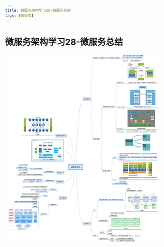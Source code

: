 ```yaml
---
title: 微服务架构学习28-微服务总结
tags: [微服务]
---
```

# 微服务架构学习28-微服务总结
![微服务整体架构](/images/微服务整体架构.svg)<br/>







































